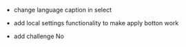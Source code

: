- change language caption in select
- add local settings functionality to make apply botton work

- add challenge No